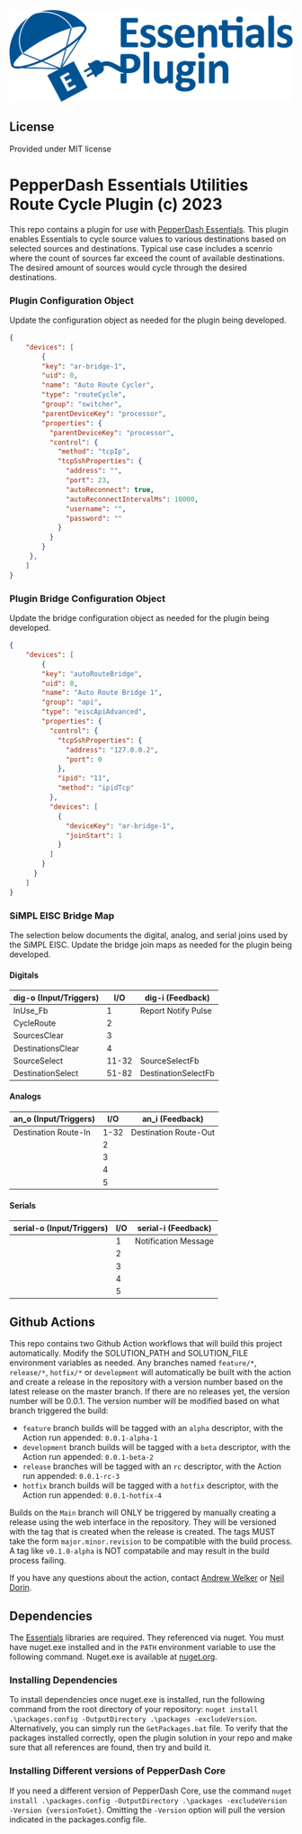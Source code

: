 ![PepperDash Logo](/images/essentials-plugin-blue.png)

## License

Provided under MIT license

# PepperDash Essentials Utilities Route Cycle Plugin (c) 2023

This repo contains a plugin for use with [PepperDash Essentials](https://github.com/PepperDash/Essentials). This plugin enables Essentials to cycle source values to various destinations based on selected sources and destinations. Typical use case includes a scenrio where the count of sources far exceed the count of available destinations. The desired amount of sources would cycle through the desired destinations.

### Plugin Configuration Object

Update the configuration object as needed for the plugin being developed.

```json
{
	"devices": [
		{
        "key": "ar-bridge-1",
        "uid": 0,
        "name": "Auto Route Cycler",
        "type": "routeCycle",
        "group": "switcher",
        "parentDeviceKey": "processor",
        "properties": {
          "parentDeviceKey": "processor",
          "control": {
            "method": "tcpIp",
            "tcpSshProperties": {
              "address": "",
              "port": 23,
              "autoReconnect": true,
              "autoReconnectIntervalMs": 10000,
              "username": "",
              "password": ""
            }
          }
        }
     },		
	]
}
```

### Plugin Bridge Configuration Object

Update the bridge configuration object as needed for the plugin being developed.

```json
{
	"devices": [
		{
        "key": "autoRouteBridge",
        "uid": 0,
        "name": "Auto Route Bridge 1",
        "group": "api",
        "type": "eiscApiAdvanced",
        "properties": {
          "control": {
            "tcpSshProperties": {
              "address": "127.0.0.2",
              "port": 0
            },
            "ipid": "11",
            "method": "ipidTcp"
          },
          "devices": [
            {
              "deviceKey": "ar-bridge-1",
              "joinStart": 1
            }
          ]
        }
      }
	]
}
```

### SiMPL EISC Bridge Map

The selection below documents the digital, analog, and serial joins used by the SiMPL EISC. Update the bridge join maps as needed for the plugin being developed.

#### Digitals
| dig-o (Input/Triggers)     | I/O   | dig-i (Feedback)     |
|----------------------------|-------|----------------------|
| InUse_Fb                   | 1     | Report Notify Pulse  |
| CycleRoute                 | 2     |                      |
| SourcesClear               | 3     |                      |
| DestinationsClear          | 4     |                      |
| SourceSelect               | 11-32 | SourceSelectFb       |
| DestinationSelect          | 51-82 | DestinationSelectFb  |

#### Analogs
| an_o (Input/Triggers) | I/O  | an_i (Feedback) |
|-----------------------|------|-----------------|
| Destination Route-In  | 1-32 | Destination Route-Out |
|                       | 2    |                       |
|                       | 3    |                       |
|                       | 4    |                       |
|                       | 5    |                       |

#### Serials
| serial-o (Input/Triggers) | I/O | serial-i (Feedback)  |
|---------------------------|-----|----------------------|
|                           | 1   | Notification Message |
|                           | 2   |                      |
|                           | 3   |                      |
|                           | 4   |                      |
|                           | 5   |                      |

## Github Actions

This repo contains two Github Action workflows that will build this project automatically. Modify the SOLUTION_PATH and SOLUTION_FILE environment variables as needed. Any branches named `feature/*`, `release/*`, `hotfix/*` or `development` will automatically be built with the action and create a release in the repository with a version number based on the latest release on the master branch. If there are no releases yet, the version number will be 0.0.1. The version number will be modified based on what branch triggered the build:

- `feature` branch builds will be tagged with an `alpha` descriptor, with the Action run appended: `0.0.1-alpha-1`
- `development` branch builds will be tagged with a `beta` descriptor, with the Action run appended: `0.0.1-beta-2`
- `release` branches will be tagged with an `rc` descriptor, with the Action run appended: `0.0.1-rc-3`
- `hotfix` branch builds will be tagged with a `hotfix` descriptor, with the Action run appended: `0.0.1-hotfix-4`

Builds on the `Main` branch will ONLY be triggered by manually creating a release using the web interface in the repository. They will be versioned with the tag that is created when the release is created. The tags MUST take the form `major.minor.revision` to be compatible with the build process. A tag like `v0.1.0-alpha` is NOT compatabile and may result in the build process failing.

If you have any questions about the action, contact [Andrew Welker](mailto:awelker@pepperdash.com) or [Neil Dorin](mailto:ndorin@pepperdash.com).

## Dependencies

The [Essentials](https://github.com/PepperDash/Essentials) libraries are required. They referenced via nuget. You must have nuget.exe installed and in the `PATH` environment variable to use the following command. Nuget.exe is available at [nuget.org](https://dist.nuget.org/win-x86-commandline/latest/nuget.exe).

### Installing Dependencies

To install dependencies once nuget.exe is installed, run the following command from the root directory of your repository:
`nuget install .\packages.config -OutputDirectory .\packages -excludeVersion`.
Alternatively, you can simply run the `GetPackages.bat` file.
To verify that the packages installed correctly, open the plugin solution in your repo and make sure that all references are found, then try and build it.

### Installing Different versions of PepperDash Core

If you need a different version of PepperDash Core, use the command `nuget install .\packages.config -OutputDirectory .\packages -excludeVersion -Version {versionToGet}`. Omitting the `-Version` option will pull the version indicated in the packages.config file.